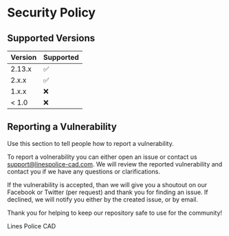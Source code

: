 # Security Policy

## Supported Versions

| Version | Supported          |
| ------- | ------------------ |
| 2.13.x  | :white_check_mark: |
| 2.x.x   | :white_check_mark: |
| 1.x.x   | :x:                |
| < 1.0   | :x:                |

## Reporting a Vulnerability

Use this section to tell people how to report a vulnerability.

To report a volnerability you can either open an issue or contact us support@linespolice-cad.com. We will review the reported vulnerability and contact you
if we have any questions or clarifications.

If the vulnerability is accepted, than we will give you a shoutout on our Facebook or Twitter (per request) and thank you for finding an issue. If declined,
we will notify you either by the created issue, or by email.

Thank you for helping to keep our repository safe to use for the community!

Lines Police CAD

